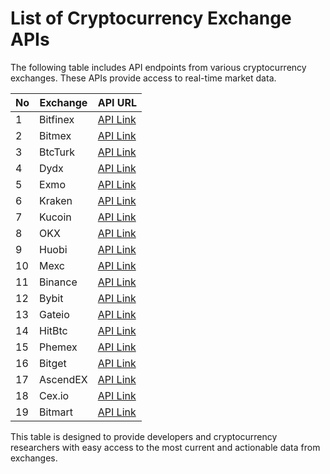 # List of Cryptocurrency Exchange APIs

The following table includes API endpoints from various cryptocurrency exchanges. These APIs provide access to real-time market data.

| No | Exchange  | API URL                                                       |
|----|-----------|---------------------------------------------------------------|
| 1  | Bitfinex  | [API Link](https://api-pub.bitfinex.com/v2/tickers?symbols=ALL) |
| 2  | Bitmex    | [API Link](https://www.bitmex.com/api/v1/instrument)          |
| 3  | BtcTurk   | [API Link](https://api.btcturk.com/api/v2/ticker)             |
| 4  | Dydx      | [API Link](https://api.dydx.exchange/v3/markets)              |
| 5  | Exmo      | [API Link](https://api.exmo.com/v1.1/ticker)                  |
| 6  | Kraken    | [API Link](https://api.kraken.com/0/public/Ticker)            |
| 7  | Kucoin    | [API Link](https://api.kucoin.com/api/v1/market/allTickers)   |
| 8  | OKX       | [API Link](https://www.okx.com/api/v5/market/tickers?instType=SPOT) |
| 9  | Huobi     | [API Link](https://api.huobi.pro/market/tickers)              |
| 10 | Mexc      | [API Link](https://www.mexc.com/open/api/v2/market/ticker)    |
| 11 | Binance   | [API Link](https://api.binance.com/api/v3/ticker/price)       |
| 12 | Bybit     | [API Link](https://api.bybit.com/v2/public/tickers)           |
| 13 | Gateio    | [API Link](https://api.gateio.ws/api/v4/spot/tickers)         |
| 14 | HitBtc    | [API Link](https://api.hitbtc.com/api/2/public/ticker)        |
| 15 | Phemex    | [API Link](https://api.phemex.com/md/v3/ticker/24hr/all)      |
| 16 | Bitget    | [API Link](https://api.bitget.com/api/spot/v1/market/tickers) |
| 17 | AscendEX  | [API Link](https://ascendex.com/api/pro/v1/ticker)            |
| 18 | Cex.io    | [API Link](https://cex.io/api/tickers/USDT)                   |
| 19 | Bitmart   | [API Link](https://api-cloud.bitmart.com/spot/v1/ticker)  

This table is designed to provide developers and cryptocurrency researchers with easy access to the most current and actionable data from exchanges.
